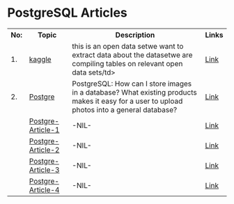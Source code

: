 # PostgreSQL Articles
<table>
<tr><th>No:</th><th>Topic</th><th>Description</th><th>Links</th></tr>
<tr><td>1.</td><td><a href="https://www.kaggle.com/">kaggle</a></td><td>this is an open data setwe want to extract data about the datasetwe are compiling tables on relevant open data sets/td><td><a href="https://www.kaggle.com/moltean/fruits/metadata">Link</a></td></tr>
<tr><td>2.</td><td><a href="https://www.postgresql.org/docs/7.4/jdbc-binary-data.html#:~:text=To%20insert%20an%20image%2C%20you,%2C%20%3F)%22)%3B%20ps.">Postgre</a></td><td>PostgreSQL: How can I store images in a database? What existing products makes it easy for a user to upload photos into a general database?</td><td><a href="https://www.quora.com/PostgreSQL-How-can-I-store-images-in-a-database-What-existing-products-makes-it-easy-for-a-user-to-upload-photos-into-a-general-database">Link</a></td></tr>

<tr><td></td><td><a href="https://www.postgresql.org/">Postgre-Article-1</a></td><td>-NIL-</td><td><a href="">Link</a></td></tr>
<tr><td></td><td><a href="https://www.postgresql.org/">Postgre-Article-2</a></td><td>-NIL-</td><td><a href="">Link</a></td></tr>

<tr><td></td><td><a href="https://www.postgresql.org/">Postgre-Article-3</a></td><td>-NIL-</td><td><a href="">Link</a></td></tr>
<tr><td></td><td><a href="https://www.postgresql.org/">Postgre-Article-4</a></td><td>-NIL-</td><td><a href="">Link</a></td></tr>


</table>
